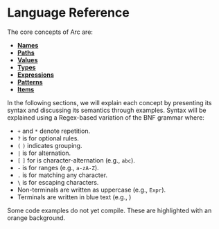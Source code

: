 # Language Reference

The core concepts of Arc are:

* [**Names**](Name.md)
* [**Paths**](Path.md)
* [**Values**](Value.md)
* [**Types**](Type.md)
* [**Expressions**](Expr.md)
* [**Patterns**](Pattern.md)
* [**Items**](Item.md)

In the following sections, we will explain each concept by presenting its syntax and discussing its semantics through examples. Syntax will be explained using a Regex-based variation of the BNF grammar where:

* `+` and `*` denote repetition.
* `?` is for optional rules.
* `(` `)` indicates grouping.
* `|` is for alternation.
* `[` `]` for is character-alternation (e.g., `abc`).
* `-` is for ranges (e.g., `a-zA-Z`).
* `.` is for matching any character.
* `\` is for escaping characters.
* Non-terminals are written as uppercase (e.g., `Expr`).
* Terminals are written in blue text (e.g., <code><for></code>)

Some code examples do not yet compile. These are highlighted with an orange background.
